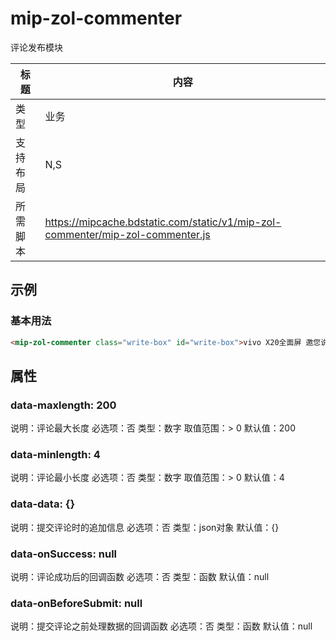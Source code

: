 # mip-zol-commenter

评论发布模块

标题|内容
----|----
类型|业务
支持布局|N,S|
所需脚本|https://mipcache.bdstatic.com/static/v1/mip-zol-commenter/mip-zol-commenter.js

## 示例

### 基本用法
```html
<mip-zol-commenter class="write-box" id="write-box">vivo X20全面屏 邀您说点什</mip-zol-commenter>
```

## 属性

### data-maxlength: 200
说明：评论最大长度
必选项：否
类型：数字
取值范围：> 0
默认值：200

### data-minlength: 4
说明：评论最小长度
必选项：否
类型：数字
取值范围：> 0
默认值：4

### data-data: {}
说明：提交评论时的追加信息
必选项：否
类型：json对象
默认值：{}

### data-onSuccess: null
说明：评论成功后的回调函数
必选项：否
类型：函数
默认值：null

### data-onBeforeSubmit: null
说明：提交评论之前处理数据的回调函数
必选项：否
类型：函数
默认值：null
